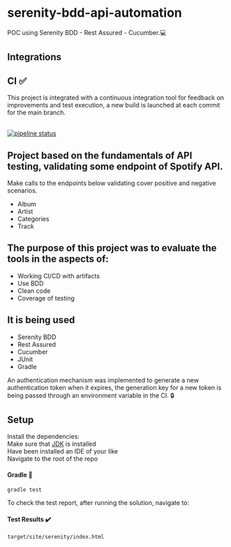 # serenity-bdd-api-automation
POC using Serenity BDD - Rest Assured - Cucumber.💻

## Integrations
## CI ✅
This project is integrated with a continuous integration tool for feedback on improvements and test execution, a new build is launched at each commit for the main branch. <br/> <br/>

[![pipeline status](https://gitlab.com/heziofernandes/serenity-bdd-api-automation/badges/main/pipeline.svg)](https://gitlab.com/heziofernandes/serenity-bdd-api-automation/-/commits/main)

## Project based on the fundamentals of API testing, validating some endpoint of Spotify API.
Make calls to the endpoints below validating cover positive and negative scenarios.
* Album
* Artist
* Categories
* Track

## The purpose of this project was to evaluate the tools in the aspects of:
* Working CI/CD with artifacts
* Use BDD
* Clean code
* Coverage of testing

## It is being used
* Serenity BDD
* Rest Assured
* Cucumber
* JUnit
* Gradle

An authentication mechanism was implemented to generate a new authentication token when it expires, the generation key for a new token is being passed through an environment variable in the CI. 🔒

## Setup
Install the dependencies: <br/>
Make sure that [JDK](https://www.oracle.com/pt/java/technologies/javase/javase-jdk8-downloads.html) is installed <br/>
Have been installed an IDE of your like <br/>
Navigate to the root of the repo <br/>
#### Gradle 🚀
``` bash
gradle test
```
To check the test report, after running the solution, navigate to:
#### Test Results ✔️
``` bash
target/site/serenity/index.html
```
